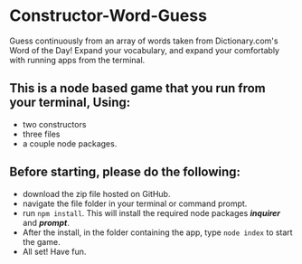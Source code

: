 # Constructor-Word-Guess

Guess continuously from an array of words taken from Dictionary.com's Word of the Day! Expand your vocabulary, and expand your comfortably with running apps from the terminal. 

## This is a node based game that you run from your terminal, Using:
- two constructors
- three files
- a couple node packages. 

## Before starting, please do the following: 
- download the zip file hosted on GitHub.
- navigate the file folder in your terminal or command prompt.
- run  `npm install`. This will install the required node packages  ***inquirer*** and ***prompt***.
- After the install, in the folder containing the app, type `node index` to start the game. 
- All set! Have fun. 